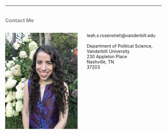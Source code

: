<hr>
<div class="row">
  <div class="column left" style="color:#888">
   <h3>Contact Me</h3>
  </div>
  <div class="column right">
    <p> <img src="headshot.jpg" alt="Headshot" style="float:left;height:310px;padding-right:30px"> leah.s.rosenstiel\@vanderbilt.edu <br> <br> Department of Political Science, Vanderbilt University <br /> 230 Appleton Place <br /> Nashville, TN <br /> 37203 </p>
  </div>
</div>
